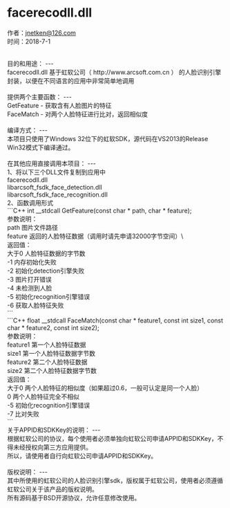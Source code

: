 facerecodll.dll
===

作者：jnetken@126.com<br>
时间：2018-7-1<br>

<br>
目的和用途：
---
<br>
facerecodll.dll 基于虹软公司（ http://www.arcsoft.com.cn ） 的人脸识别引擎封装，以便在不同语言的应用中非常简单地调用<br>
<br>
提供两个主要函数：
---
<br>
GetFeature - 获取含有人脸图片的特征<br>
FaceMatch - 对两个人脸特征进行比对，返回相似度<br>
<br>
编译方式：
---
<br>
本项目只使用了Windows 32位下的虹软SDK，源代码在VS2013的Release Win32模式下编译通过。<br>
<br>
在其他应用直接调用本项目：
---
<br>
1、将以下三个DLL文件复制到应用中<br>
facerecodll.dll<br>
libarcsoft_fsdk_face_detection.dll<br>
libarcsoft_fsdk_face_recognition.dll<br>
2、函数调用形式<br>
```C++
int __stdcall GetFeature(const char * path, char * feature);<br>
参数说明：<br>
path	图片文件路径<br>
feature	返回的人脸特征数据（调用时请先申请32000字节空间）\<br>
返回值：<br>
大于0	人脸特征数据的字节数<br>
-1	内存初始化失败<br>
-2	初始化detection引擎失败<br>
-3	图片打开错误<br>
-4	未检测到人脸<br>
-5	初始化recognition引擎错误<br>
-6	获取人脸特征失败<br>
```
<br>
```C++
float __stdcall FaceMatch(const char * feature1, const int size1, const char * feature2, const int size2);<br>
参数说明：<br>
feature1	第一个人脸特征数据<br>
size1	第一个人脸特征数据字节数<br>
feature2	第二个人脸特征数据<br>
size2	第二个人脸特征数据字节数<br>
返回值：<br>
大于0	两个人脸特征的相似度（如果超过0.6，一般可认定是同一个人脸）<br>
0	两个人脸特征完全不相似<br>
-5	初始化recognition引擎错误<br>
-7	比对失败<br>
```
<br>
关于APPID和SDKKey的说明：
---
<br>
根据虹软公司的协议，每个使用者必须单独向虹软公司申请APPID和SDKKey，不得未经授权向第三方应用提供。<br>
所以，请使用者自行向虹软公司申请APPID和SDKKey。<br>
<br>
版权说明：
---
<br>
其中所使用的虹软公司的人脸识别引擎sdk，版权属于虹软公司，使用者必须遵循虹软公司关于该产品的版权说明。<br>
所有源码基于BSD开源协议，允许任意修改使用。<br>


